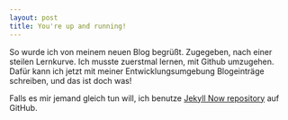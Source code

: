 ```yaml
---
layout: post
title: You're up and running!
---
```


So wurde ich von meinem neuen Blog begrüßt. Zugegeben, nach einer steilen Lernkurve.
Ich musste zuerstmal lernen, mit Github umzugehen.
Dafür kann ich jetzt mit meiner Entwicklungsumgebung Blogeinträge schreiben, und das ist doch was!

Falls es mir jemand gleich tun will, ich benutze [Jekyll Now repository](https://github.com/barryclark/jekyll-now) auf GitHub.
